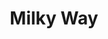 ---
cc-type: galaxy
title: "Milky Way"
hashtag: "milky-way"
near:
  - Andromeda Galaxy
subdivision-of:
  - Local Group
tags:
  - Galaxy
---